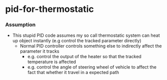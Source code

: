 pid-for-thermostatic
====================
### Assumption
- This stupid PID code assumes my so call thermostatic system can heat up object instantly (e.g control the tracked parameter directly)
  - Normal PID controller controls something else to indirectly affect the parameter it tracks
    - e.g. control the output of the heater so that the tracked temperature is affected
    - e.g. control the angle of steering wheel of vehicle to affect the fact that whether it travel in a expected path
